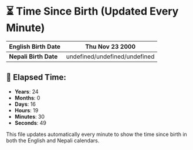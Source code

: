 # ⏳ Time Since Birth (Updated Every Minute)

| **English Birth Date** | Thu Nov 23 2000 |
|------------------------|-------------------------------------|
| **Nepali Birth Date**  | undefined/undefined/undefined                  |

## 📅 Elapsed Time:

- **Years**: 24
- **Months**: 0
- **Days**: 16
- **Hours**: 19
- **Minutes**: 30
- **Seconds**: 49

This file updates automatically every minute to show the time since birth in both the English and Nepali calendars.